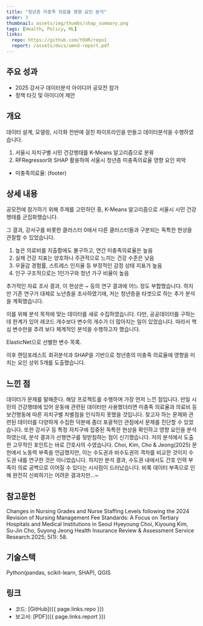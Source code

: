 ```yaml
---
title: "청년층 미충족 의료율 영향 요인 분석"
order: 3
thumbnail: assets/img/thumbs/shap_summary.png
tags: [Health, Policy, ML]
links:
  repo: https://github.com/YOUR/repo1
  report: /assets/docs/umnd-report.pdf
---
```


## 주요 성과
- 2025 강서구 데이터분석 아이디어 공모전 참가
- 정책 타깃 및 아이디어 제안


## 개요
데이터 설계, 모델링, 시각화 전반에 걸친 파이프라인을 만들고 데이터분석을 수행하였습니다.

1. 서울시 자치구별 시민 건강행태를 K-Means 알고리즘으로 분류
2. RFRegressor와 SHAP 활용하여 서울시 청년층 미충족의료율 영향 요인 파악
* 미충족의료율: (footer)


## 상세 내용
공모전에 참가하기 위해 주제를 고민하던 중, K-Means 알고리즘으로 서울시 시민 건강행태를 군집화했습니다.

그 결과, 강서구를 비롯한 클러스터 0에서 다른 클러스터들과 구분되는 독특한 현상을 관찰할 수 있었습니다.

1. 높은 의료비를 지출함에도 불구하고, 연간 미충족의료율은 높음
2. 실제 건강 지표는 양호하나 주관적으로 느끼는 건강 수준은 낮음
3. 우울감 경험률, 스트레스 인지율 등 부정적인 감정 상태 지표가 높음
4. 인구 구조적으로는 1인가구와 청년 가구 비율이 높음

추가적인 자료 조사 결과, 이 현상은 ~ 등의 연구 결과에 어느 정도 부합했습니다.
하지만 기존 연구가 대체로 노년층을 조사하였기에, 저는 청년층을 타겟으로 하는 추가 분석을 계획했습니다.

이를 위해 분석 목적에 맞는 데이터를 새로 수집하였습니다.
다만, 공공데이터를 구하는 데 한계가 있어 레코드 개수보다 변수의 개수가 더 많아지는 일이 있었습니다.
따라서 핵심 변수만을 추려 보다 체계적인 분석을 수행하고자 했습니다.

ElasticNet으로 선별한 변수 목록.

이후 랜덤포레스트 회귀분석과 SHAP을 기반으로 청년층의 미충족 의료율에 영향을 미치는 요인 상위 5개를 도출했습니다.


## 느낀 점
데이터가 문제를 말해준다. 해당 프로젝트를 수행하며 가장 먼저 느낀 점입니다.
만일 시민의 건강행태에 있어 운동에 관련된 데이터만 사용했더라면 미충족 의료율과 의료비 등 보건행동에 따른 자치구별 차별점을 인식하지 못했을 것입니다.
찾고자 하는 문제와 관련된 데이터를 다양하게 수집한 덕분에 좀더 포괄적인 관점에서 문제를 진단할 수 있었습니다.
또한 강서구 등 특정 자치구에 집중된 독특한 현상을 확인하고 영향 요인을 분석하였는데, 분석 결과가 선행연구를 뒷받침하는 점이 신기했습니다.
저의 분석에서 도출한 고무적인 포인트는 바로 간호사의 수였습니다. Choi, Kim, Cho & Jeong(2025) 문헌에서 노동력 부족을 언급했지만, 이는 수도권과 비수도권의 격차를 비교한 것이지 수도권 내를 연구한 것은 아니었습니다. 하지만 분석 결과, 수도권 내에서도 간호 인력 부족이 의료 공백으로 이어질 수 있다는 시사점이 드러났습니다.
비록 데이터 부족으로 인해 완전히 신뢰하기는 어려운 결과지만...~




## 참고문헌
Changes in Nursing Grades and Nurse Staffing Levels following the 2024 Revision of Nursing Management Fee Standards: A Focus on Tertiary Hospitals and Medical Institutions in Seoul
Hyeyoung Choi, Kiyoung Kim, Su-Jin Cho, Suyong Jeong
Health Insurance Review & Assessment Service Research.2025; 5(1): 58.  


## 기술스택
Python(pandas, scikit-learn, SHAP), QGIS


## 링크
- 코드: [GitHub]({{ page.links.repo }})
- 보고서: [PDF]({{ page.links.report }})
